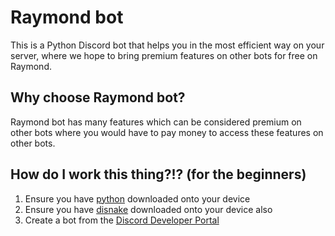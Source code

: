 # Raymond bot
This is a Python Discord bot that helps you in the most efficient way on your server, where we hope to bring premium features on other bots for free on Raymond.

## Why choose Raymond bot?
Raymond bot has many features which can be considered premium on other bots where you would have to pay money to access these features on other bots. 




## How do I work this thing?!? (for the beginners)
1. Ensure you have [python](https://www.python.org/downloads/) downloaded onto your device
2. Ensure you have [disnake](https://pypi.org/project/disnake/) downloaded onto your device also
3. Create a bot from the [Discord Developer Portal](https://discord.com/developers/applications)
